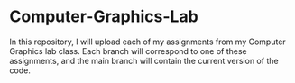 # Computer-Graphics-Lab
In this repository, I will upload each of my assignments from my Computer Graphics lab class. Each branch will correspond to one of these assignments, and the main branch will contain the current version of the code.
